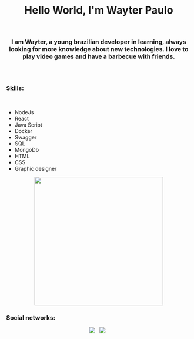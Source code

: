 <h1 align='center'>Hello World, I'm Wayter Paulo</h1>
</br>
<h3 align='center'>I am Wayter, a young brazilian developer in learning, always looking for more knowledge about new technologies. I love to play video games and have a barbecue with friends.<h3>
</br>
<h3>Skills:</h3>
</br>
<ul>
  <li>NodeJs</li>
  <li>React</li>
  <li>Java Script</li>
  <li>Docker</li>
  <li>Swagger</li>
  <li>SQL</li>
  <li>MongoDb</li>
  <li>HTML</li>
  <li>CSS</li>
  <li>Graphic designer</li>
</ul>

<p align='center'>
  <a href="#"><img src="https://github-readme-stats.vercel.app/api?username=wayter95&show_icons=true&count_private=true&theme=dark" width="350"></a>
</p>

<h3>Social networks:</h3>
<p align='center'>
  <a href="https://www.instagram.com/wayter.paulo/" target="_blank"><img src="https://img.shields.io/badge/linkedin-%230077B5.svg?&style=for-the-badge&logo=linkedin&logoColor=white" /></a>&nbsp;&nbsp;
  <a href="https://www.linkedin.com/in/wayter-paulo-9217a9171/" target="_blank"><img src="https://img.shields.io/badge/instagram-%23E4405F.svg?&style=for-the-badge&logo=instagram&logoColor=white" /></a>&nbsp;&nbsp;
</P>
